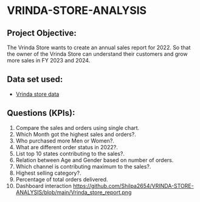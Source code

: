 # VRINDA-STORE-ANALYSIS
 ## Project Objective:
The Vrinda Store wants to create an annual sales report for 2022. So that the owner of the Vrinda Store can understand their customers and grow more sales in FY 2023 and 2024.
## Data set used:
- <a href="https://github.com/Shilpa2654/VRINDA-STORE-ANALYSIS/blob/main/Vrinda%20Store%20Data%20Analysis%20raw%20data.xlsx">Vrinda store data</a>
## Questions (KPIs):
1. Compare the sales and orders using single chart.
2. Which Month got the highest sales and orders?.
3. Who purchased more Men or Women?.
4. What are different order status in 2022?.
5. List top 10 states contributing to the sales?.
6. Relation between Age and Gender based on number of orders.
7. Which channel is contributing maximum to the sales?.
8. Highest selling category?.
9. Percentage of total orders delivered.
10. Dashboard interaction https://github.com/Shilpa2654/VRINDA-STORE-ANALYSIS/blob/main/Vrinda_store_report.png 
